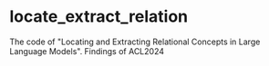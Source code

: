 # locate_extract_relation
The code of "Locating and Extracting Relational Concepts in Large Language Models". Findings of ACL2024

